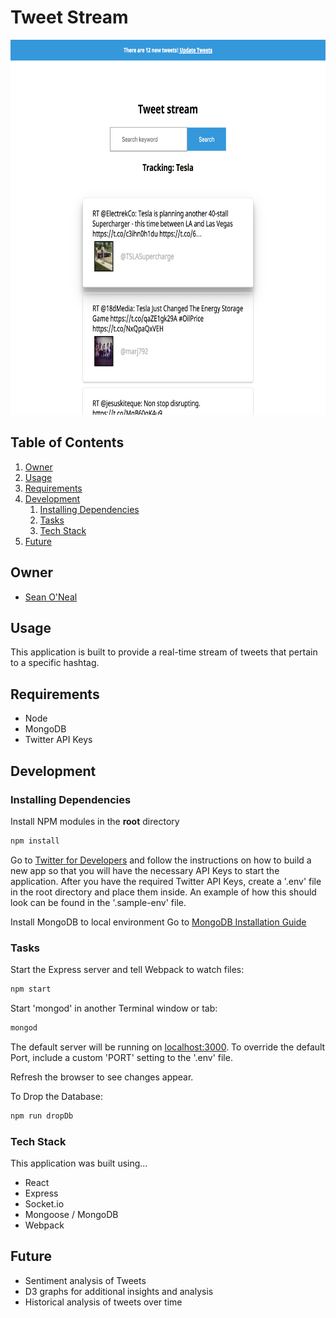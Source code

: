 # Tweet Stream

<img src="readme/mockup.png" alt="Tweet Stream Mockup" height=600 />

## Table of Contents

1. [Owner](#owner)
1. [Usage](#usage)
1. [Requirements](#requirements)
1. [Development](#development)
    1. [Installing Dependencies](#installing-dependencies)
    1. [Tasks](#tasks)
    1. [Tech Stack](#tech-stack)
1. [Future](#future)

## Owner
  - [Sean O'Neal](https://github.com/sean-oneal)

## Usage
This application is built to provide a real-time stream of tweets that pertain to a specific hashtag.

## Requirements
- Node
- MongoDB
- Twitter API Keys

## Development

### Installing Dependencies

Install NPM modules in the **root** directory

```sh
npm install
```

Go to [Twitter for Developers](https://dev.twitter.com/) and follow the instructions on how to build a new app so that you will have the necessary API Keys to start the application.  After you have the required Twitter API Keys, create a '.env' file in the root directory and place them inside. An example of how this should look can be found in the '.sample-env' file.

Install MongoDB to local environment
Go to [MongoDB Installation Guide](https://docs.mongodb.com/manual/installation/)

### Tasks

Start the Express server and tell Webpack to watch files:

```sh
npm start
```

Start 'mongod' in another Terminal window or tab:


```sh
mongod
```

The default server will be running on [localhost:3000](localhost:3000).  To override the default Port, include a custom 'PORT' setting to the '.env' file.

Refresh the browser to see changes appear.

To Drop the Database:

```sh
npm run dropDb
```

### Tech Stack

This application was built using...
- React
- Express
- Socket.io
- Mongoose / MongoDB
- Webpack

## Future
- Sentiment analysis of Tweets
- D3 graphs for additional insights and analysis
- Historical analysis of tweets over time
